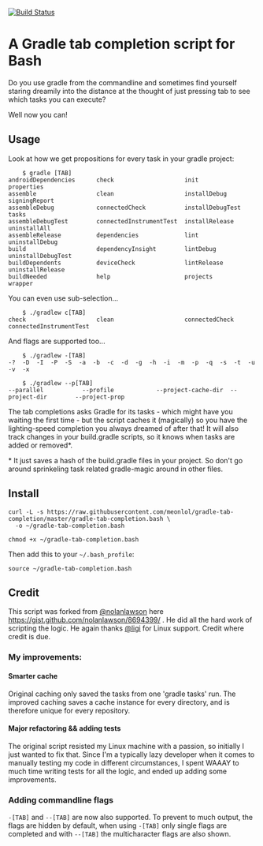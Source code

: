 [![Build Status](https://travis-ci.org/meonlol/gradle-tab-completion.svg?branch=master)](https://travis-ci.org/meonlol/gradle-tab-completion)

A Gradle tab completion script for Bash
================================================================================

Do you use gradle from the commandline and sometimes find yourself staring
dreamily into the distance at the thought of just pressing tab to see which
tasks you can execute?

Well now you can!

Usage
--------------------------------------------------------------------------------

Look at how we get propositions for every task in your gradle project:

```
    $ gradle [TAB]
androidDependencies      check                    init                     properties
assemble                 clean                    installDebug             signingReport
assembleDebug            connectedCheck           installDebugTest         tasks
assembleDebugTest        connectedInstrumentTest  installRelease           uninstallAll
assembleRelease          dependencies             lint                     uninstallDebug
build                    dependencyInsight        lintDebug                uninstallDebugTest
buildDependents          deviceCheck              lintRelease              uninstallRelease
buildNeeded              help                     projects                 wrapper
```

You can even use sub-selection...

```
    $ ./gradlew c[TAB]
check                    clean                    connectedCheck           connectedInstrumentTest
```

And flags are supported too...

```
    $ ./gradlew -[TAB]
-?  -D  -I  -P  -S  -a  -b  -c  -d  -g  -h  -i  -m  -p  -q  -s  -t  -u  -v  -x

    $ ./gradlew --p[TAB]
--parallel           --profile            --project-cache-dir  --project-dir        --project-prop
```

The tab completions asks Gradle for its tasks - which might have you waiting
the first time - but the script caches it (magically) so you have the
lighting-speed completion you always dreamed of after that! It will also track
changes in your build.gradle scripts, so it knows when tasks are added or
removed\*.


\* It just saves a hash of the build.gradle files in your project. So don't go
around sprinkeling task related gradle-magic around in other files.


Install
--------------------------------------------------------------------------------

```
curl -L -s https://raw.githubusercontent.com/meonlol/gradle-tab-completion/master/gradle-tab-completion.bash \
  -o ~/gradle-tab-completion.bash

chmod +x ~/gradle-tab-completion.bash
```

Then add this to your `~/.bash_profile`:

```
source ~/gradle-tab-completion.bash
```

Credit
--------------------------------------------------------------------------------

This script was forked from [@nolanlawson](https://github.com/nolanlawson) here
https://gist.github.com/nolanlawson/8694399/ . He did all the hard work of
scripting the logic. He again thanks [@ligi](https://github.com/ligi) for Linux
support. Credit where credit is due.

### My improvements:

#### Smarter cache

Original caching only saved the tasks from one 'gradle tasks' run. The improved
caching saves a cache instance for every directory, and is therefore unique for
every repository.


#### Major refactoring && adding tests

The original script resisted my Linux machine with a passion, so initially I
just wanted to fix that. Since I'm a typically lazy developer when it comes to
manually testing my code in different circumstances, I spent WAAAY to much time
writing tests for all the logic, and ended up adding some improvements.

### Adding commandline flags

`-[TAB]` and `--[TAB]` are now also supported. To prevent to much output, the flags
are hidden by default, when using `-[TAB]` only single flags are completed and
with `--[TAB]` the multicharacter flags are also shown.

